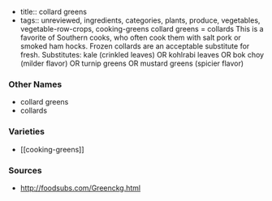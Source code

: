- title:: collard greens
- tags:: unreviewed, ingredients, categories, plants, produce, vegetables, vegetable-row-crops, cooking-greens
collard greens = collards This is a favorite of Southern cooks, who often cook them with salt pork or smoked ham hocks. Frozen collards are an acceptable substitute for fresh. Substitutes: kale (crinkled leaves) OR kohlrabi leaves OR bok choy (milder flavor) OR turnip greens OR mustard greens (spicier flavor)

### Other Names

* collard greens
* collards

### Varieties

* [[cooking-greens]]

### Sources
* http://foodsubs.com/Greenckg.html
